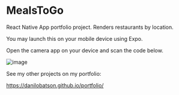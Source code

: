 # MealsToGo

React Native App portfolio project. Renders restaurants by location.  


You may launch this on your mobile device using Expo.

Open the camera app on your device and scan the code below. 


![image](https://user-images.githubusercontent.com/69876068/150671858-5748b286-2ada-4b01-a70d-e9937edc1dd3.png)


See my other projects on my portfolio:

https://danilobatson.github.io/portfolio/
